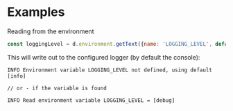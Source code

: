 # Examples

Reading from the environment
```javascript
const loggingLevel = d.environment.getText({name: 'LOGGING_LEVEL', default: 'info'});
```

This will write out to the configured logger (by default the console):

```
INFO Environment variable LOGGING_LEVEL not defined, using default [info]

// or - if the variable is found

INFO Read environment variable LOGGING_LEVEL = [debug]
```